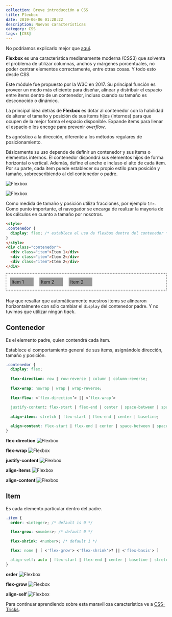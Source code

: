 ```yaml
---
collection: Breve introducción a CSS
title: Flexbox
date: 2019-06-06 01:28:22
description: Nuevas características
category: CSS
tags: [CSS]
---
```


<style>
.example {
  border: 1px dashed #555;
  margin-bottom: 1.5rem;
  padding: 3px;
}
</style>

No podríamos explicarlo mejor que
[aquí](https://css-tricks.com/snippets/css/a-guide-to-flexbox/).

**Flexbox** es una característica medianamente moderna (CSS3) que solventa el
problema de utilizar columnas, anchos y márgenes porcentuales, no poder centrar
elementos correctamente, entre otras cosas. Y todo esto desde CSS.

Este módule fue propuesto por la W3C en 2017. Su principal función es proveer un
modo más eficiente para diseñar, alinear y distribuir el espacio entre items
dentro de un contenedor, incluso cuando su tamaño es desconocido o dinámico.

La principal idea detrás de **Flexbox** es dotar al contenedor con la habilidad
de alterar el tamaño y posición de sus items hijos (internos) para que ocupen de
la mejor forma el espacio disponible. Expande items para llenar el espacio o los
encoge para prevenir *overflow*.

Es agnóstico a la dirección, diferente a los métodos regulares de
posicionamiento.

Básicamente su uso depende de definir un contenedor y sus items o elementos
internos. El contenedor dispondrá sus elementos hijos de forma horizontal o
vertical. Además, define el ancho e incluso el alto de cada item. Por su parte,
cada item puede establecer su propio estilo para posición y tamaño,
sobreescribiendo al del contenedor o padre.

![Flexbox](./flexbox01.svg)

![Flexbox](./flexbox02.svg)

Como medida de tamaño y posición utiliza fracciones, por ejemplo `1fr`. Como
punto importante, el navegador se encarga de realizar la mayoría de los cálculos
en cuanto a tamaño por nosotros.

```html
<style>
.contenedor {
  display: flex; /* establece el uso de flexbox dentro del contenedor */
}
</style>
<div class="contenedor">
  <div class="item">Item 1</div>
  <div class="item">Item 2</div>
  <div class="item">Item 2</div>
</div>
```

<div class="example">
  <style>
  .contenedor {
    display: flex; /* establece el uso de flexbox dentro del contenedor */
  }
  .item {
    background-color: #999;
    padding: 5px;
    width: 64px;
    margin: 9px;
  }
  </style>
  <div class="contenedor">
    <div class="item">Item 1</div>
    <div class="item">Item 2</div>
    <div class="item">Item 2</div>
  </div>
</div>

Hay que resaltar que automáticamente nuestros items se alinearon horizontalmente
con sólo cambiar el `display` del contenedor padre. Y no tuvimos que utilizar
ningún *hack*.

## Contenedor

Es el elemento padre, quien contendrá cada item.

Establece el comportamiento general de sus items, asignándole dirección, tamaño
y posición.

```css
.contenedor {
  display: flex;
  
  flex-direction: row | row-reverse | column | column-reverse;
  
  flex-wrap: nowrap | wrap | wrap-reverse;
  
  flex-flow: <‘flex-direction’> || <‘flex-wrap’>
  
  justify-content: flex-start | flex-end | center | space-between | space-around | space-evenly;
  
  align-items: stretch | flex-start | flex-end | center | baseline;

  align-content: flex-start | flex-end | center | space-between | space-around | stretch;
}
```

**flex-direction**
![Flexbox](./flexbox03.svg)


**flex-wrap**
![Flexbox](./flexbox04.svg)


**justify-content**
![Flexbox](./flexbox05.svg)


**align-items**
![Flexbox](./flexbox06.svg)


**align-content**
![Flexbox](./flexbox07.svg)

## Item

Es cada elemento particular dentro del padre.

```css
.item {
  order: <integer>; /* default is 0 */

  flex-grow: <number>; /* default 0 */
  
  flex-shrink: <number>; /* default 1 */

  flex: none | [ <'flex-grow'> <'flex-shrink'>? || <'flex-basis'> ]

  align-self: auto | flex-start | flex-end | center | baseline | stretch;
}
```

**order**
![Flexbox](./flexbox08.svg)

**flex-grow**
![Flexbox](./flexbox09.svg)

**align-self**
![Flexbox](./flexbox10.svg)

Para continuar aprendiendo sobre esta maravillosa característica ve a
[CSS-Tricks](https://css-tricks.com/snippets/css/a-guide-to-flexbox/).
